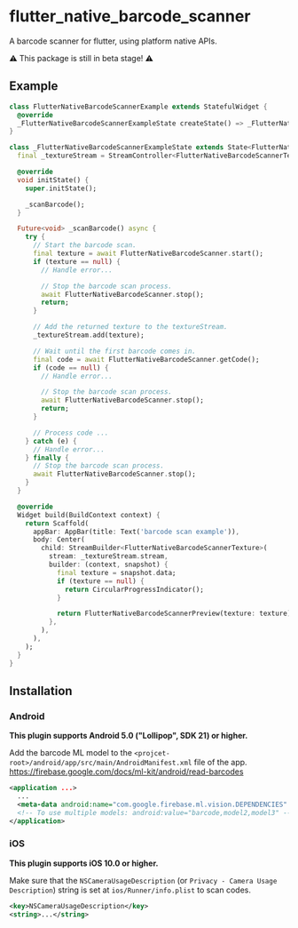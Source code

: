 # flutter_native_barcode_scanner

A barcode scanner for flutter, using platform native APIs.

⚠️ This package is still in beta stage! ⚠️

## Example

```dart
class FlutterNativeBarcodeScannerExample extends StatefulWidget {
  @override
  _FlutterNativeBarcodeScannerExampleState createState() => _FlutterNativeBarcodeScannerExampleState();
}

class _FlutterNativeBarcodeScannerExampleState extends State<FlutterNativeBarcodeScannerExample> {
  final _textureStream = StreamController<FlutterNativeBarcodeScannerTexture>();

  @override
  void initState() {
    super.initState();

    _scanBarcode();
  }

  Future<void> _scanBarcode() async {
    try {
      // Start the barcode scan.
      final texture = await FlutterNativeBarcodeScanner.start();
      if (texture == null) {
        // Handle error...

        // Stop the barcode scan process.
        await FlutterNativeBarcodeScanner.stop();
        return;
      }

      // Add the returned texture to the textureStream.
      _textureStream.add(texture);

      // Wait until the first barcode comes in.
      final code = await FlutterNativeBarcodeScanner.getCode();
      if (code == null) {
        // Handle error...

        // Stop the barcode scan process.
        await FlutterNativeBarcodeScanner.stop();
        return;
      }

      // Process code ...
    } catch (e) {
      // Handle error...
    } finally {
      // Stop the barcode scan process.
      await FlutterNativeBarcodeScanner.stop();
    }
  }

  @override
  Widget build(BuildContext context) {
    return Scaffold(
      appBar: AppBar(title: Text('barcode scan example')),
      body: Center(
        child: StreamBuilder<FlutterNativeBarcodeScannerTexture>(
          stream: _textureStream.stream,
          builder: (context, snapshot) {
            final texture = snapshot.data;
            if (texture == null) {
              return CircularProgressIndicator();
            }

            return FlutterNativeBarcodeScannerPreview(texture: texture);
          },
        ),
      ),
    );
  }
}
```

## Installation

### Android

**This plugin supports Android 5.0 ("Lollipop", SDK 21) or higher.**

Add the barcode ML model to the `<projcet-root>/android/app/src/main/AndroidManifest.xml` file of the app.
https://firebase.google.com/docs/ml-kit/android/read-barcodes

```xml
<application ...>
  ...
  <meta-data android:name="com.google.firebase.ml.vision.DEPENDENCIES" android:value="barcode" />
  <!-- To use multiple models: android:value="barcode,model2,model3" -->
</application>
```

### iOS

**This plugin supports iOS 10.0 or higher.**

Make sure that the `NSCameraUsageDescription` (or `Privacy - Camera Usage Description`) string is set at `ios/Runner/info.plist` to scan codes.

```xml
<key>NSCameraUsageDescription</key>
<string>...</string>
```
